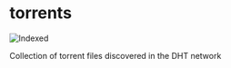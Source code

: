torrents 
========
![Indexed](https://img.shields.io/badge/indexed-24791-blue)

Collection of torrent files discovered in the DHT network
